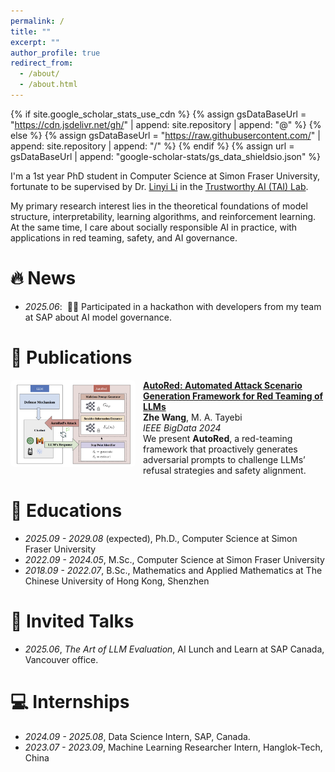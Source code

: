 ```yaml
---
permalink: /
title: ""
excerpt: ""
author_profile: true
redirect_from: 
  - /about/
  - /about.html
---
```


{% if site.google_scholar_stats_use_cdn %}
{% assign gsDataBaseUrl = "https://cdn.jsdelivr.net/gh/" | append: site.repository | append: "@" %}
{% else %}
{% assign gsDataBaseUrl = "https://raw.githubusercontent.com/" | append: site.repository | append: "/" %}
{% endif %}
{% assign url = gsDataBaseUrl | append: "google-scholar-stats/gs_data_shieldsio.json" %}

<span class='anchor' id='about-me'></span>
I'm a 1st year PhD student in Computer Science at Simon Fraser University, fortunate to be supervised by Dr. [Linyi Li](https://cs.sfu.ca/~linyi/) in the [Trustworthy AI (TAI) Lab](https://sfu-tai.github.io/). 

My primary research interest lies in the theoretical foundations of model structure, interpretability, learning algorithms, and reinforcement learning. At the same time, I care about socially responsible AI in practice, with applications in red teaming, safety, and AI governance.

# 🔥 News
- *2025.06*: &nbsp;🎉🎉 Participated in a hackathon with developers from my team at SAP about AI model governance. 

# 📝 Publications 

<div style="display:flex;gap:12px;align-items:flex-start;">
  <img src="../images/autored.png" alt="AutoRed" style="width:200px;border-radius:6px;object-fit:cover;">
  <div>
    <strong><a href="https://ieeexplore.ieee.org/abstract/document/10825267" target="_blank">AutoRed: Automated Attack Scenario Generation Framework for Red Teaming of LLMs</a></strong><br>
    <strong>Zhe Wang</strong>, M. A. Tayebi<br>
    <em>IEEE BigData 2024</em><br>
    We present <strong>AutoRed</strong>, a red-teaming framework that proactively generates adversarial prompts to challenge LLMs’ refusal strategies and safety alignment.
  </div>
</div>


<!-- # 🎖 Honors and Awards
- *2017.10* **First Prize**, Zhoushan division of the Zhejiang Provincial High School Mathematics Olympiad. -->

# 📖 Educations
- *2025.09 - 2029.08* (expected), Ph.D., Computer Science at Simon Fraser University
- *2022.09 - 2024.05*, M.Sc., Computer Science at Simon Fraser University
- *2018.09 - 2022.07*, B.Sc., Mathematics and Applied Mathematics at The Chinese University of Hong Kong, Shenzhen

# 💬 Invited Talks
- *2025.06*, _The Art of LLM Evaluation_, AI Lunch and Learn at SAP Canada, Vancouver office. 

# 💻 Internships
- *2024.09 - 2025.08*, Data Science Intern, SAP, Canada.
- *2023.07 - 2023.09*, Machine Learning Researcher Intern, Hanglok-Tech, China
